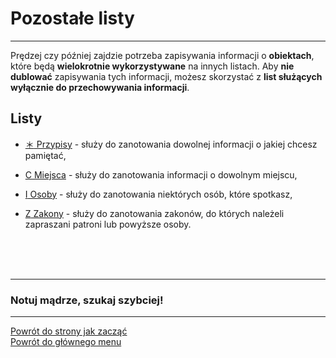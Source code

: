 # Pozostałe listy
---

Prędzej czy później zajdzie potrzeba zapisywania informacji o **obiektach**, które będą **wielokrotnie wykorzystywane** na innych listach. Aby **nie dublować** zapisywania tych informacji, możesz skorzystać z **list służących wyłącznie do przechowywania informacji**.
## Listy
- [<span class="status status-list"><span class="status status-list">＊</span> Przypisy](przypisy.md) - służy do zanotowania dowolnej informacji o jakiej chcesz pamiętać,

- [<span class="status status-list"><span class="status status-list">C</span> Miejsca](miejsca.md) - służy do zanotowania informacji o dowolnym miejscu,

- [<span class="status status-list"><span class="status status-list">I</span> Osoby](osoby.md) - służy do zanotowania niektórych osób, które spotkasz,

- [<span class="status status-list"><span class="status status-list">Z</span> Zakony](zakony.md) - służy do zanotowania zakonów, do których należeli zapraszani patroni lub powyższe osoby.
<br />
<br />
<br />

---
### Notuj mądrze, szukaj szybciej!

---
[Powrót do strony jak zacząć](jak_zaczac.md#jak-zaczac-pozostale)  
[Powrót do głównego menu](index.md)
